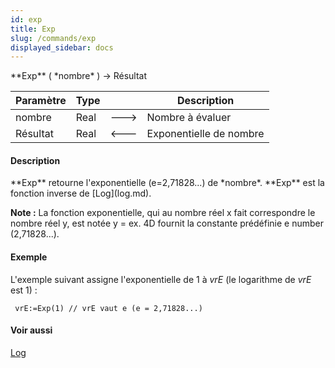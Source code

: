 ```yaml
---
id: exp
title: Exp
slug: /commands/exp
displayed_sidebar: docs
---
```


<!--REF #_command_.Exp.Syntax-->**Exp** ( *nombre* ) -> Résultat<!-- END REF-->
<!--REF #_command_.Exp.Params-->
| Paramètre | Type |  | Description |
| --- | --- | --- | --- |
| nombre | Real | &#x1F852; | Nombre à évaluer |
| Résultat | Real | &#x1F850; | Exponentielle de nombre |

<!-- END REF-->

#### Description 

<!--REF #_command_.Exp.Summary-->**Exp** retourne l'exponentielle (e=2,71828...) de *nombre*.<!-- END REF--> **Exp** est la fonction inverse de [Log](log.md). 

**Note :** La fonction exponentielle, qui au nombre réel x fait correspondre le nombre réel y, est notée y = ex. 4D fournit la constante prédéfinie e number (2,71828...).

#### Exemple 

L'exemple suivant assigne l'exponentielle de 1 à *vrE* (le logarithme de *vrE* est 1) :

```4d
 vrE:=Exp(1) // vrE vaut e (e = 2,71828...)
```

#### Voir aussi 

[Log](log.md)  